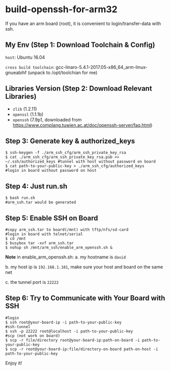 # build-openssh-for-arm32
If you have an arm board (root), it is convenient to login/transfer-data with ssh.

## My Env (Step 1: Download Toolchain & Config)
`host`: Ubuntu 16.04

`cross build toolchain`: gcc-linaro-5.4.1-2017.05-x86_64_arm-linux-gnueabihf (unpack to /opt/toolchian for me)

## Libraries Version (Step 2: Download Relevant Libraries)
* `zlib` (1.2.11)
* `openssl` (1.1.1b)
* `openssh` (7.9p1, downloaded from https://www.complang.tuwien.ac.at/doc/openssh-server/faq.html)

## Step 3: Generate key & authorized_keys
```
$ ssh-keygen -f ./arm_ssh_cfg/arm_ssh_private_key_rsa
$ cat ./arm_ssh_cfg/arm_ssh_private_key_rsa.pub >> ~/.ssh/authorized_keys #tunnel with host without password on board
$ cat path-to-your-public-key > ./arm_ssh_cfg/authorized_keys             #login in board without password on host
```

## Step 4: Just run.sh
```
$ bash run.sh
#arm_ssh.tar would be generated
```

## Step 5: Enable SSH on Board
```
#copy arm_ssh.tar to board(/mnt) with tftp/nfs/sd-card
#login in board with telnet/serial
$ cd /mnt 
$ busybox tar -xvf arm_ssh.tar
$ nohup sh /mnt/arm_ssh/enable_arm_openssh.sh &
```

**Note** in enable_arm_openssh.sh:
a. my hostname is `david`

b. my host ip is `192.168.1.101`, make sure your host and board on the same net

c. the tunnel port is `22222`

## Step 6: Try to Communicate with Your Board with SSH
```
#login
$ ssh root@your-board-ip -i path-to-your-public-key
#ssh-tunnel
$ ssh -p 22222 root@localhost -i path-to-your-public-key
#scp (not work on board)
$ scp -r file/directory root@your-board-ip:path-on-board -i path-to-your-public-key
$ scp -r root@your-board-ip:file/directory-on-board path-on-host -i path-to-your-public-key
```

Enjoy it!
